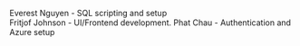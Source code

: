 Everest Nguyen - SQL scripting and setup\
Fritjof Johnson - UI/Frontend development.
Phat Chau - Authentication and Azure setup
